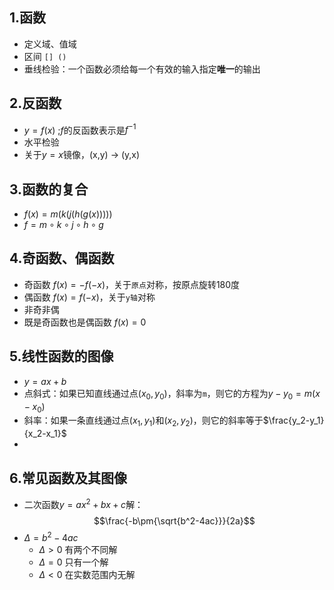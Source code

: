 
## 1.函数

- 定义域、值域
- 区间 `[] ()`
- 垂线检验：一个函数必须给每一个有效的输入指定**唯一**的输出

## 2.反函数

- $y = f(x)$ ;$f$的反函数表示是$f^{-1}$
- 水平检验
- 关于$y=x$镜像，(x,y) -> (y,x)


## 3.函数的复合

- $f(x)=m(k(j(h(g(x)))))$
- $f=m\circ{k}\circ{j}\circ{h}\circ{g}$

## 4.奇函数、偶函数

- 奇函数 $f(x)=-f(-x)$，关于`原点`对称，按原点旋转180度
- 偶函数 $f(x)=f(-x)$，关于`y轴`对称
- 非奇非偶
- 既是奇函数也是偶函数 $f(x)=0$

## 5.线性函数的图像

- $y=ax+b$
- 点斜式：如果已知直线通过点$(x_0,y_0)$​，斜率为`m`，则它的方程为$y-y_0=m(x-x_0)$
- 斜率：如果一条直线通过点$(x_1,y_1)$​和$(x_2,y_2)$​​，则它的斜率等于$\frac{y_2-y_1}{x_2-x_1}$
- 

## 6.常见函数及其图像

- 二次函数$y=ax^2+bx+c$解：
$$\frac{-b\pm{\sqrt{b^2-4ac}}}{2a}$$
- $\Delta=b^2-4ac$
	- $\Delta>0$ 有两个不同解
	- $\Delta=0$ 只有一个解
	- $\Delta<0$ 在实数范围内无解

